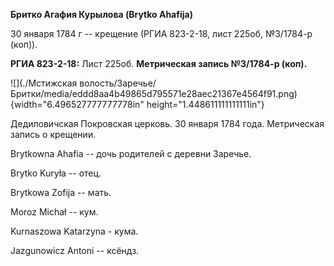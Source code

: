 **Бритко Агафия Курылова (Brytko Ahafija)**

30 января 1784 г -- крещение (РГИА 823-2-18, лист 225об, №3/1784-р
(коп)).

**РГИА 823-2-18:** Лист 225об. **Метрическая запись №3/1784-р (коп).**

![](./Мстижская волость/Заречье/Бритки/media/eddd8aa4b49865d795571e28aec21367e4564f91.png){width="6.496527777777778in"
height="1.448611111111111in"}

Дедиловичская Покровская церковь. 30 января 1784 года. Метрическая
запись о крещении.

Brytkowna Ahafia -- дочь родителей с деревни Заречье.

Brytko Kuryła -- отец.

Brytkowa Zofija -- мать.

Moroz Michał -- кум.

Kurnaszowa Katarzyna - кума.

Jazgunowicz Antoni -- ксёндз.
